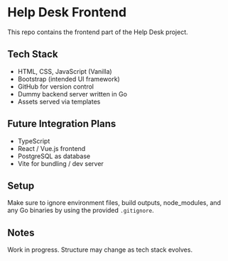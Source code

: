 # Help Desk Frontend

This repo contains the frontend part of the Help Desk project.

## Tech Stack
- HTML, CSS, JavaScript (Vanilla)
- Bootstrap (intended UI framework)
- GitHub for version control
- Dummy backend server written in Go
- Assets served via templates

## Future Integration Plans
- TypeScript
- React / Vue.js frontend
- PostgreSQL as database
- Vite for bundling / dev server

## Setup
Make sure to ignore environment files, build outputs, node_modules, and any Go binaries by using the provided `.gitignore`.

## Notes
Work in progress. Structure may change as tech stack evolves.